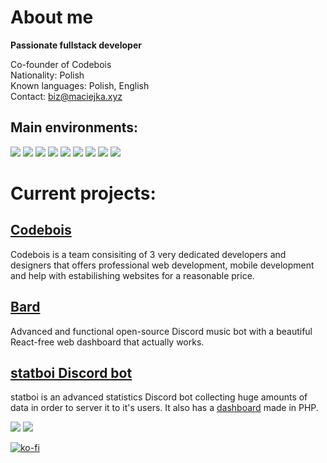 # About me
**Passionate fullstack developer**

Co-founder of Codebois<br>
Nationality: Polish<br>
Known languages: Polish, English<br>
Contact: biz@maciejka.xyz<br>

## Main environments:
![](https://img.shields.io/badge/JavaScript-F7DF1E.svg?style=for-the-badge&logo=JavaScript&logoColor=black) ![](https://img.shields.io/badge/Node.js-339933.svg?style=for-the-badge&logo=nodedotjs&logoColor=white) ![](https://img.shields.io/badge/Express-000000.svg?style=for-the-badge&logo=Express&logoColor=white) ![](https://img.shields.io/badge/Electron-47848F.svg?style=for-the-badge&logo=Electron&logoColor=white) ![](https://img.shields.io/badge/.NET-512BD4.svg?style=for-the-badge&logo=dotnet&logoColor=white) ![](https://img.shields.io/badge/XAML-0C54C2.svg?style=for-the-badge&logo=XAML&logoColor=white) ![](https://img.shields.io/badge/Python-3776AB.svg?style=for-the-badge&logo=Python&logoColor=white) ![](https://img.shields.io/badge/Flask-000000.svg?style=for-the-badge&logo=Flask&logoColor=white) ![](https://img.shields.io/badge/PHP-777BB4.svg?style=for-the-badge&logo=PHP&logoColor=white)

# Current projects:

## [Codebois](https://codebois.dev/)
Codebois is a team consisiting of 3 very dedicated developers and designers that offers professional web development, mobile development and help with estabilishing websites for a reasonable price.

## [Bard](https://github.com/codebois-dev/bard)
Advanced and functional open-source Discord music bot with a beautiful React-free web dashboard that actually works.

## [statboi Discord bot](https://statboi.xyz/)
statboi is an advanced statistics Discord bot collecting huge amounts of data in order to server it to it's users. It also has a [dashboard](https://dash.statboi.xyz/) made in PHP.

![](https://github-readme-stats.vercel.app/api?username=MaciejkaG&show_icons=true&theme=transparent) ![](https://github-readme-stats.vercel.app/api/top-langs/?username=MaciejkaG&layout=donut&theme=transparent)

[![ko-fi](https://ko-fi.com/img/githubbutton_sm.svg)](https://ko-fi.com/Z8Z8OQF2R)
